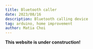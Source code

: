 ```yaml
---
title: Bluetooth caller
date: 2023/08/16
description: Bluetooth calling device
tag: arduino, home improvement
author: Matia Choi
---
```


**This website is under construction!**